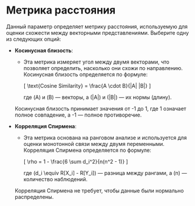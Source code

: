 # Метрика расстояния

Данный параметр определяет метрику расстояния, используемую для оценки схожести между векторными представлениями. Выберите одну из следующих опций:

- **Косинусная близость**: 
  - Эта метрика измеряет угол между двумя векторами, что позволяет определить, насколько они схожи по направлению. Косинусная близость определяется по формуле:

    \[
    \text{Cosine Similarity} = \frac{A \cdot B}{\|A\| \|B\|}
    \]

    где \(A\) и \(B\) — векторы, а \(\|A\|\) и \(\|B\|\) — их нормы (длину).
  
  Косинусная близость принимает значения от -1 до 1, где 1 означает полное совпадение, а -1 — полное противоречие.

- **Корреляция Спирмена**: 
  - Эта метрика основана на ранговом анализе и используется для оценки монотонной связи между двумя переменными. Корреляция Спирмена определяется по формуле:

    \[
    \rho = 1 - \frac{6 \sum d_i^2}{n(n^2 - 1)}
    \]

    где \(d_i \equiv R[X_i] - R[Y_i]\) — разница между рангами, а \(n\) — количество наблюдений.
  
  Корреляция Спирмена не требует, чтобы данные были нормально распределены.
